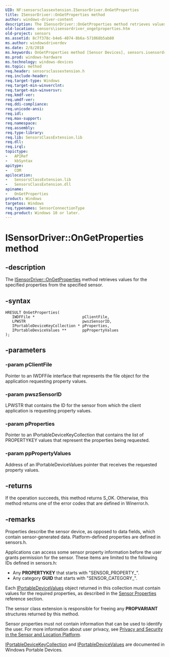 ```yaml
---
UID: NF:sensorsclassextension.ISensorDriver.OnGetProperties
title: ISensorDriver::OnGetProperties method
author: windows-driver-content
description: The ISensorDriver::OnGetProperties method retrieves values for the specified properties from the specified sensor.
old-location: sensors\isensordriver_ongetproperties.htm
old-project: sensors
ms.assetid: 8c7f378c-b4e6-4074-8b6a-571068b5ab80
ms.author: windowsdriverdev
ms.date: 2/8/2018
ms.keywords: OnGetProperties method [Sensor Devices], sensors.isensordriver_ongetproperties, ISensorDriver::OnGetProperties, OnGetProperties, ISensorDriver
ms.prod: windows-hardware
ms.technology: windows-devices
ms.topic: method
req.header: sensorsclassextension.h
req.include-header: 
req.target-type: Windows
req.target-min-winverclnt: 
req.target-min-winversvr: 
req.kmdf-ver: 
req.umdf-ver: 
req.ddi-compliance: 
req.unicode-ansi: 
req.idl: 
req.max-support: 
req.namespace: 
req.assembly: 
req.type-library: 
req.lib: SensorsClassExtension.lib
req.dll: 
req.irql: 
topictype:
-	APIRef
-	kbSyntax
apitype:
-	COM
apilocation:
-	SensorsClassExtension.lib
-	SensorsClassExtension.dll
apiname:
-	OnGetProperties
product: Windows
targetos: Windows
req.typenames: SensorConnectionType
req.product: Windows 10 or later.
---
```


# ISensorDriver::OnGetProperties method


## -description


The <a href="https://msdn.microsoft.com/library/windows/hardware/ff545610">ISensorDriver::OnGetProperties</a> method retrieves values for the specified properties from the specified sensor.


## -syntax


````
HRESULT OnGetProperties(
   IWDFFile *                     pClientFile,
   LPWSTR                         pwszSensorID,
   IPortableDeviceKeyCollection * pProperties,
   IPortableDeviceValues **       ppPropertyValues
);
````


## -parameters




### -param pClientFile

 Pointer to an IWDFFile interface that represents the file object for the application requesting property values.


### -param pwszSensorID

LPWSTR that contains the ID for the sensor from which the client application is requesting property values.


### -param pProperties

 Pointer to an IPortableDeviceKeyCollection that contains the list of PROPERTYKEY values that represent the properties being requested. 


### -param ppPropertyValues

Address of an IPortableDeviceValues pointer that receives the requested property values.


## -returns



If the operation succeeds, this method returns S_OK. Otherwise, this method returns one of the error codes that are defined in Winerror.h.




## -remarks



Properties describe the sensor device, as opposed to data fields, which contain sensor-generated data. Platform-defined properties are defined in sensors.h.

Applications can access some sensor property information before the user grants permission for the sensor. These items are limited to the following IDs defined in sensors.h:

<ul>
<li>
Any <b>PROPERTYKEY</b> that starts with "SENSOR_PROPERTY_".

</li>
<li>
Any category <b>GUID</b> that starts with "SENSOR_CATEGORY_".

</li>
</ul>
Each <a href="http://go.microsoft.com/fwlink/p/?linkid=131486">IPortableDeviceValues</a> object returned in this collection must contain values for the required properties, as described in the <a href="https://msdn.microsoft.com/library/windows/hardware/dn946698">Sensor Properties</a> reference section.

The sensor class extension is responsible for freeing any <b>PROPVARIANT</b> structures returned by this method.

Sensor properties must not contain information that can be used to identify the user. For more information about user privacy, see <a href="https://msdn.microsoft.com/9defb163-4de6-46cc-b817-d3e6291137be">Privacy and Security in the Sensor and Location Platform</a>.

<a href="http://go.microsoft.com/fwlink/p/?linkid=131484">IPortableDeviceKeyCollection</a> and <a href="http://go.microsoft.com/fwlink/p/?linkid=131486">IPortableDeviceValues</a> are documented in Windows Portable Devices.



